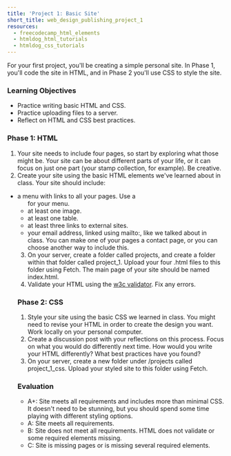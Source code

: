```yaml
---
title: 'Project 1: Basic Site'
short_title: web_design_publishing_project_1
resources:
  - freecodecamp_html_elements
  - htmldog_html_tutorials
  - htmldog_css_tutorials
---
```


For your first project, you'll be creating a simple personal site. In Phase 1, you'll code the site in HTML, and in Phase 2 you'll use CSS to style the site.

### Learning Objectives

- Practice writing basic HTML and CSS.
- Practice uploading files to a server.
- Reflect on HTML and CSS best practices.

### Phase 1: HTML

1. Your site needs to include four pages, so start by exploring what those might be. Your site can be about different parts of your life, or it can focus on just one part (your stamp collection, for example). Be creative.
2. Create your site using the basic HTML elements we've learned about in class. Your site should include:
  - a menu with links to all your pages. Use a <ul> for your menu.
  - at least one image.
  - at least one table.
  - at least three links to external sites.
  - your email address, linked using mailto:, like we talked about in class. You can make one of your pages a contact page, or you can choose another way to include this.
3. On your server, create a folder called projects, and create a folder within that folder called project_1. Upload your four .html files to this folder using Fetch. The main page of your site should be named index.html.
4. Validate your HTML using the [w3c validator](https://validator.w3.org/). Fix any errors.

### Phase 2: CSS

1. Style your site using the basic CSS we learned in class. You might need to revise your HTML in order to create the design you want. Work locally on your personal computer.
2. Create a discussion post with your reflections on this process. Focus on what you would do differently next time. How would you write your HTML differently? What best practices have you found?
2. On your server, create a new folder under /projects called project_1_css. Upload your styled site to this folder using Fetch.

### Evaluation

- A+: Site meets all requirements and includes more than minimal CSS. It doesn't need to be stunning, but you should spend some time playing with different styling options.
- A: Site meets all requirements.
- B: Site does not meet all requirements. HTML does not validate or some required elements missing.
- C: Site is missing pages or is missing several required elements.
